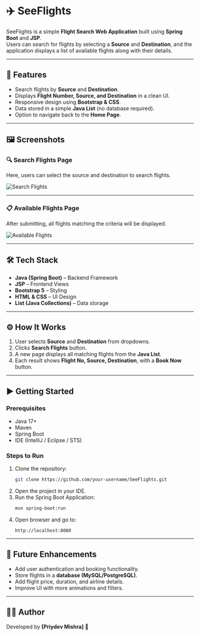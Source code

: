 # ✈️ SeeFlights

SeeFlights is a simple **Flight Search Web Application** built using **Spring Boot** and **JSP**.  
Users can search for flights by selecting a **Source** and **Destination**, and the application displays a list of available flights along with their details.  

---

## 🚀 Features
- Search flights by **Source** and **Destination**.
- Displays **Flight Number, Source, and Destination** in a clean UI.
- Responsive design using **Bootstrap & CSS**.
- Data stored in a simple **Java List** (no database required).
- Option to navigate back to the **Home Page**.

---

## 🖼️ Screenshots

### 🔍 Search Flights Page
Here, users can select the source and destination to search flights.  

![Search Flights](image1(1).png)

---

### 📋 Available Flights Page
After submitting, all flights matching the criteria will be displayed.  

![Available Flights](./866dd6c9-2ed0-471e-9b2b-961d95408373.png)

---

## 🛠️ Tech Stack
- **Java (Spring Boot)** – Backend Framework
- **JSP** – Frontend Views
- **Bootstrap 5** – Styling
- **HTML & CSS** – UI Design
- **List (Java Collections)** – Data storage

---

## ⚙️ How It Works
1. User selects **Source** and **Destination** from dropdowns.
2. Clicks **Search Flights** button.
3. A new page displays all matching flights from the **Java List**.
4. Each result shows **Flight No, Source, Destination**, with a **Book Now** button.

---

## ▶️ Getting Started

### Prerequisites
- Java 17+
- Maven
- Spring Boot
- IDE (IntelliJ / Eclipse / STS)

### Steps to Run
1. Clone the repository:
   ```bash
   git clone https://github.com/your-username/SeeFlights.git
   ```
2. Open the project in your IDE.
3. Run the Spring Boot Application:
   ```bash
   mvn spring-boot:run
   ```
4. Open browser and go to:
   ```
   http://localhost:8080
   ```

---

## 📌 Future Enhancements
- Add user authentication and booking functionality.
- Store flights in a **database (MySQL/PostgreSQL)**.
- Add flight price, duration, and airline details.
- Improve UI with more animations and filters.

---

## 👨‍💻 Author
Developed by **[Priydev Mishra]** 🚀  
